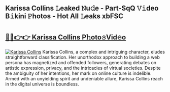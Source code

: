## Karissa Collins 𝙻eaked 𝙽u𝚍e - Part-SqQ 𝚅𝚒deo B𝚒kini 𝙿hotos - Hot All 𝙻eaks xbFSC

# <h2><a href="http://ld0sglk.urlbe.top/?page=Karissa+Collins">🔗🔗👉👉 Karissa Collins P𝚑oto𝚜Vid𝚎o</a></h2>

[![Karissa Collins](https://i.imgur.com/eBuTRDB.gif)](http://ld0sglk.urlbe.top/?page=Karissa+Collins)
Karissa Collins, a complex and intriguing character, eludes straightforward classification. Her unorthodox approach to building a web persona has magnetized and offended followers, generating debates on artistic expression, privacy, and the intricacies of virtual societies. Despite the ambiguity of her intentions, her mark on online culture is indelible. Armed with an unyielding spirit and undeniable allure, Karissa Collins reach in the digital universe is boundless.
